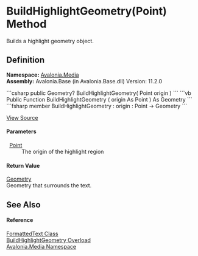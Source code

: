 # BuildHighlightGeometry(Point) Method


Builds a highlight geometry object.



## Definition
**Namespace:** <a href="N_Avalonia_Media">Avalonia.Media</a>  
**Assembly:** Avalonia.Base (in Avalonia.Base.dll) Version: 11.2.0

<Tabs groupId="api-code-preview">
<TabItem value="csharp" label="C#">
```csharp
public Geometry? BuildHighlightGeometry(
	Point origin
)
```
</TabItem>
<TabItem value="vb" label="VB">
```vb
Public Function BuildHighlightGeometry ( 
	origin As Point
) As Geometry
```
</TabItem>
<TabItem value="fsharp" label="F#">
```fsharp
member BuildHighlightGeometry : 
        origin : Point -> Geometry 
```
</TabItem>
</Tabs>



<a href="https://github.com/AvaloniaUI/Avalonia/tree/master/src/Avalonia.Base/Media/FormattedText.cs#L1390" title="View the source code">View Source</a>



#### Parameters
<dl><dt>  <a href="T_Avalonia_Point">Point</a></dt><dd>The origin of the highlight region</dd></dl>

#### Return Value
<a href="T_Avalonia_Media_Geometry">Geometry</a>  
Geometry that surrounds the text.

## See Also


#### Reference
<a href="T_Avalonia_Media_FormattedText">FormattedText Class</a>  
<a href="Overload_Avalonia_Media_FormattedText_BuildHighlightGeometry">BuildHighlightGeometry Overload</a>  
<a href="N_Avalonia_Media">Avalonia.Media Namespace</a>  

